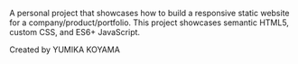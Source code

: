 A personal project that showcases how to build a responsive static website for a company/product/portfolio. This project showcases semantic HTML5, custom CSS, and ES6+ JavaScript. 

Created by YUMIKA KOYAMA